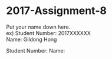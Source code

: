 # 2017-Assignment-8

Put your name down here.  
ex) Student Number: 2017XXXXXX  
Name: Gildong Hong

Student Number: 
Name: 
